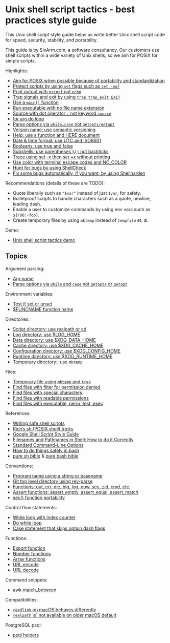 # Unix shell script tactics - best practices style guide

This Unix shell script style guide helps us write better Unix shell script code for speed, security, stability, and portability.

This guide is by SixArm.com, a software consultancy. Our customers use shell scripts within a wide variety of Unix shells, so we aim for POSIX for simple scripts.

Highlights:

  * [Aim for POSIX when possible because of portability and standardization](doc/aim-for-posix/)
  * [Protect scripts by using `set` flags such as `set -euf`](doc/protect-scripts-by-using-set-flags/)
  * [Print output with `printf` not `echo`](doc/print-output-with-printf-not-echo/)
  * [Trap signals and exit by using `trap trap_exit EXIT`](doc/trap-signals-and-exit/)
  * [Use a `main()` function](doc/use-a-main-function/)
  * [Run executable with no file name extension](doc/run-executable-with-no-file-name-extension/)
  * [Source with dot operator `.` not keyword `source`](doc/source-with-dot-operator-not-keyword-source/)
  * [for arg do loop](doc/for-arg-do-loop/)
  * [Parse options via `while…case` not `getopts/getopt`](doc/parse-options-via-while-and-case-not-getopts-or-getopt/)
  * [Version name: use semantic versioning](doc/version-name-use-semantic-versioning/)
  * [Help: use a function and HERE document](doc/help-use-a-function-and-here-document/)
  * [Date &amp; time format: use UTC and ISO8601](doc/date-time-format-use-utc-and-iso8601/)
  * [Booleans: use true and false](doc/booleans-use-true-and-false/)
  * [Subshells: use parentheses `$()` not backticks](doc/subshells-use-parentheses-not-backticks/)
  * [Trace using set -x then set +x without printing](doc/trace-using-set-x-then-set-x-without-printing/)
  * [Use color with terminal escape codes and NO_COLOR](doc/use-color-with-terminal-escape-codes-and-no-color/)
  * [Hunt for bugs by using ShellCheck](https://www.shellcheck.net/)
  * [Fix some bugs automatically, if you want, by using Shellharden](https://github.com/anordal/shellharden/)

Recommendations (details of these are TODO):

  * Quote liberally such as `"$var"` instead of just `$var`, for safety.
  * Bulletproof scripts to handle characters such as a quote, newline, leading dash.
  * Enable a user to customize commands by using env vars such as `${FOO:-foo}`.
  * Create temporary files by using `mktemp` instead of `tempfile` et. al.
  
Demo:

  * [Unix shell script tactics demo](bin/unix-shell-script-tactics-demo/)


## Topics

Argument parsing:

  * [Arg parse](doc/arg-parse/)
  * [Parse options via `while` and `case` not `getopts` or `getopt`](doc/parse-options-via-while-and-case-not-getopts-or-getopt/)

Environment variables:

  * [Test if set or unset](doc/environment-variables/test-if-set-or-unset/)
  * [$FUNCNAME function name](doc/environment-variables/funcname-function-name/)

Directories:

  * [Script directory: use realpath or cd](doc/directories/script-directory-use-realpath-or-cd/)
  * [Log directory: use $LOG_HOME](doc/directories/cache-directory-use-log-home/)
  * [Data directory: use $XDG_DATA_HOME](doc/directories/data-directory-use-xdg-data-home/)
  * [Cache directory: use $XDG_CACHE_HOME](doc/directories/cache-directory-use-xdg-cache-home/)
  * [Configuration directory: use $XDG_CONFIG_HOME](doc/directories/configuration-directory-use-xdg-config-home/)
  * [Runtime directory: use $XDG_RUNTIME_HOME](doc/directories/runtime-directory-use-xdg-runtime-home/)
  * [Temporary directory:: use `mktemp`](doc/directories/temporary-directory-use-mktemp/)

Files:

  * [Temporary file using `mktemp` and `trap`](doc/temporary-file-using-mktemp-and-trap/)
  * [Find files with filter for permission denied](doc/find-files-with-filter-for-permission-denied/)
  * [Find files with special characters](doc/find-files-with-special-characters/)
  * [Find files with readable permissions](doc/find-files-with-readable-permissions/)
  * [Find files with executable, perm, test, exec](doc/find-files-with-executable-perm-test-exec/)

References:

  * [Writing safe shell scripts](https://sipb.mit.edu/doc/safe-shell/)
  * [Rich’s sh (POSIX shell) tricks](http://www.etalabs.net/sh_tricks.html/)
  * [Google Shell Script Style Guide](https://google.github.io/styleguide/shell.xml/)
  * [Filenames and Pathnames in Shell: How to do it Correctly](http://www.dwheeler.com/essays/filenames-in-shell.html/)
  * [Standard Command-Line Options](http://www.tldp.org/LDP/abs/html/standard-options.html/)
  * [How to do things safely in bash](https://github.com/anordal/shellharden/blob/master/how_to_do_things_safely_in_bash.md/)
  * [pure sh bible](https://github.com/dylanaraps/pure-sh-bible) & [pure bash bible](https://github.com/dylanaraps/pure-bash-bible/)

Conventions:

  * [Program name using a string or basename](doc/program-name-using-a-string-or-basename/)
  * [Git top level directory using rev-parse](doc/git-top-level-directory-using-rev-parse/)
  * [Functions: out, err, die, big, log, now, sec, zid, cmd, etc.](doc/functions-out-err-die-big-log-now-sec-zid-cmd-etc/)
  * [Assert functions: assert_empty, assert_equal, assert_match](doc/assert-functions/)
  * [sec() function portability](doc/sec-function-portability/)

Control flow statements:

  * [While loop with index counter](doc/while-loop-with-index-counter/)
  * [Do while loop](doc/do-while-loop/)
  * [Case statement that skips option dash flags](doc/case-statement-that-skips-option-dash-flags/)

Functions:

  * [Export function](doc/export-function/)
  * [Number functions](doc/number-functions/)
  * [Array functions](doc/array-functions/)
  * [URL encode](doc/url-encode/)
  * [URL decode](doc/url-decode/)

Command snippets:

  * [awk match_between](doc/awk-match-between/)

Compatibilities:

  * [`readlink` on macOS behaves differently](doc/readlink-on-macos-behaves-differently/)
  * [`realpath` is` not available on older macOS default](doc/realpath-is-not-available-on-older-macos-default/)

PostgreSQL psql:

  * [psql helpers](doc/psql-helpers/)

